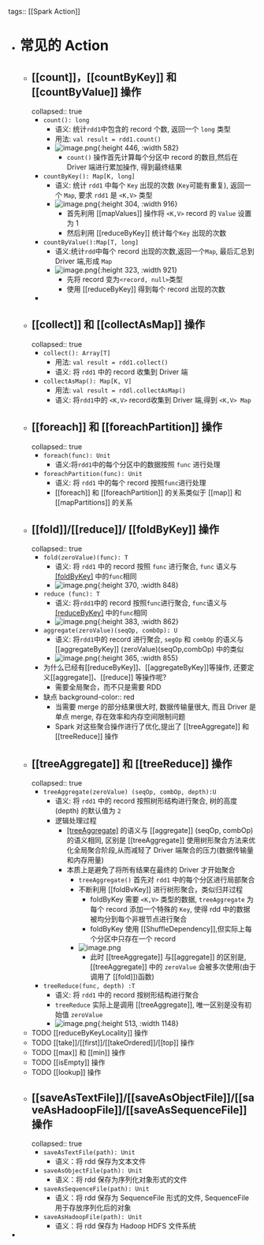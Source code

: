 tags:: [[Spark Action]]

- # 常见的 Action
	- ## [[count]]，[[countByKey]] 和 [[countByValue]] 操作
	  collapsed:: true
		- `count(): long`
			- 语义: 统计`rdd1`中包含的 record 个数, 返回一个 `long` 类型
			- 用法: `val result = rdd1.count()`
			- ![image.png](../assets/image_1680689449062_0.png){:height 446, :width 582}
				- `count()` 操作首先计算每个分区中 record 的数目,然后在 Driver 端进行累加操作, 得到最终结果
		- `countByKey(): Map[K, long]`
			- 语义: 统计 `rdd1` 中每个 `Key` 出现的次数 (`Key`可能有重复), 返回一个 `Map`, 要求 `rdd1` 是 `<K,V>` 类型
			- ![image.png](../assets/image_1680689580867_0.png){:height 304, :width 916}
				- 首先利用 [[mapValues]] 操作将 `<K,V>` record 的 `Value` 设置为 1
				- 然后利用 [[reduceByKey]] 统计每个`Key` 出现的次数
		- `countByValue():Map[T, long]`
			- 语义:统计`rdd`中每个 record 出现的次数,返回一个`Map`, 最后汇总到 Driver 端,形成 `Map`
			- ![image.png](../assets/image_1680689966066_0.png){:height 323, :width 921}
				- 先将 record 变为`<record, null>`类型
				- 使用 [[reduceByKey]] 得到每个 record 出现的次数
		-
	- ## [[collect]] 和 [[collectAsMap]] 操作
	  collapsed:: true
		- `collect(): Array[T]`
			- 用法: `val result = rdd1.collect()`
			- 语义: 将 `rdd1` 中的 record 收集到 Driver 端
		- `collectAsMap(): Map[K, V]`
			- 用法: `val result = rddl.collectAsMap()`
			- 语义: 将`rdd1`中的 `<K,V>` record收集到 Driver 端,得到 `<K,V> Map`
	- ## [[foreach]] 和 [[foreachPartition]] 操作
	  collapsed:: true
		- `foreach(func): Unit`
			- 语义:将`rdd1`中的每个分区中的数据按照 `func` 进行处理
		- `foreachPartition(func): Unit`
			- 语义: 将 `rdd1` 中的每个 record 按照`func`进行处理
			- [[foreach]] 和 [[foreachPartition]] 的关系类似于 [[map]] 和 [[mapPartitions]] 的关系
	- ## [[fold]]/[[reduce]]/ [[foldByKey]] 操作
	  collapsed:: true
		- `fold(zeroValue)(func): T`
			- 语义: 将 `rdd1` 中的 record 按照 `func` 进行聚合, `func` 语义与 [[foldByKey]](func) 中的`func`相同
			- ![image.png](../assets/image_1680690636873_0.png){:height 370, :width 848}
		- `reduce (func): T`
			- 语义: 将`rdd1`中的 record 按照`func`进行聚合, `func`语义与[[reduceByKey]](func) 中的`func`相同
			- ![image.png](../assets/image_1680690670578_0.png){:height 383, :width 862}
		- `aggregate(zeroValue)(seqOp, combOp): U`
			- 语义: 将`rdd1`中的 record 进行聚合, `segOp` 和 `combOp` 的语义与 [[aggregateByKey]] (zeroValue)(seqOp,combOp) 中的类似
			- ![image.png](../assets/image_1680690692179_0.png){:height 365, :width 855}
		- 为什么已经有[[reduceByKey]]、[[aggregateByKey]]等操作, 还要定义[[aggregate]]、[[reduce]] 等操作呢?
			- 需要全局聚合，而不只是需要 RDD
		- 缺点
		  background-color:: red
			- 当需要 merge 的部分结果很大时, 数据传输量很大, 而且 Driver 是单点 merge, 存在效率和内存空间限制问题
			- Spark 对这些聚合操作进行了优化,提出了 [[treeAggregate]] 和 [[treeReduce]] 操作
	- ## [[treeAggregate]] 和 [[treeReduce]] 操作
	  collapsed:: true
		- `treeAggregate(zeroValue) (seqOp, combOp, depth):U`
			- 语义: 将 `rdd1` 中的 record 按照树形结构进行聚合, 树的高度(depth) 的默认值为 `2`
			- 逻辑处理过程
				- [[treeAggregate]](seqOp,combOp) 的语义与 [[aggregate]] (seqOp, combOp) 的语义相同, 区别是 [[treeAggregate]] 使用树形聚合方法来优化全局聚合阶段,从而减轻了 Driver 端聚合的压力(数据传输量和内存用量)
				- 本质上是避免了将所有结果在最终的 Driver 才开始聚合
					- `treeAggregate()` 首先对 `rdd1` 中的每个分区进行局部聚合
					- 不断利用 [[foldBvKey]] 进行树形聚合，类似归并过程
						- foldByKey 需要 `<K,V>` 类型的数据, `treeAggregate` 为每个 record 添加一个特殊的 `Key`, 使得 rdd 中的数据被均分到每个非根节点进行聚合
						- foldByKey 使用 [[ShuffleDependency]],但实际上每个分区中只存在一个 record
					- ![image.png](../assets/image_1680691417870_0.png)
						- 此时 [[treeAggregate]] 与[[aggregate]] 的区别是, [[treeAggregate]] 中的 `zeroValue` 会被多次使用(由于调用了 [[fold]])函数)
		- `treeReduce(func, depth) :T`
			- 语义: 将 `rdd1` 中的 record 按树形结构进行聚合
			- `treeReduce` 实际上是调用 [[treeAggregate]], 唯一区别是没有初始值 `zeroValue`
			- ![image.png](../assets/image_1680693148088_0.png){:height 513, :width 1148}
	- TODO [[reduceByKeyLocality]] 操作
	- TODO [[take]]/[[first]]/[[takeOrdered]]/[[top]] 操作
	- TODO [[max]] 和 [[min]] 操作
	- TODO [[isEmpty]] 操作
	- TODO [[lookup]] 操作
	- ## [[saveAsTextFile]]/[[saveAsObjectFile]]/[[saveAsHadoopFile]]/[[saveAsSequenceFile]] 操作
	  collapsed:: true
		- `saveAsTextFile(path): Unit`
			- 语义：将 rdd 保存为文本文件
		- `saveAsObjectFile(path): Unit`
			- 语义：将 rdd 保存为序列化对象形式的文件
		- `saveAsSequenceFile(path): Unit`
			- 语义：将 rdd 保存为 SequenceFile 形式的文件,  SequenceFile 用于存放序列化后的对象
		- `saveAsHadoopFile(path): Unit`
			- 语义：将 rdd 保存为 Hadoop HDFS 文件系统
-